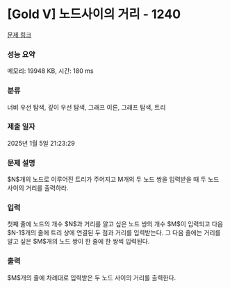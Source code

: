 # [Gold V] 노드사이의 거리 - 1240 

[문제 링크](https://www.acmicpc.net/problem/1240) 

### 성능 요약

메모리: 19948 KB, 시간: 180 ms

### 분류

너비 우선 탐색, 깊이 우선 탐색, 그래프 이론, 그래프 탐색, 트리

### 제출 일자

2025년 1월 5일 21:23:29

### 문제 설명

<p>$N$개의 노드로 이루어진 트리가 주어지고 M개의 두 노드 쌍을 입력받을 때 두 노드 사이의 거리를 출력하라.</p>

### 입력 

 <p>첫째 줄에 노드의 개수 $N$과 거리를 알고 싶은 노드 쌍의 개수 $M$이 입력되고 다음 $N-1$개의 줄에 트리 상에 연결된 두 점과 거리를 입력받는다. 그 다음 줄에는 거리를 알고 싶은 $M$개의 노드 쌍이 한 줄에 한 쌍씩 입력된다.</p>

### 출력 

 <p>$M$개의 줄에 차례대로 입력받은 두 노드 사이의 거리를 출력한다.</p>

